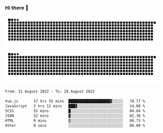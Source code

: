 ### Hi there 👋

![GitHub Snake Light](https://raw.githubusercontent.com/jichangee/jichangee/output/github-snake.svg#gh-light-mode-only)
![GitHub Snake dark](https://raw.githubusercontent.com/jichangee/jichangee/output/github-snake-dark.svg#gh-dark-mode-only)

<!--START_SECTION:waka-->

```text
From: 21 August 2022 - To: 28 August 2022

Vue.js       17 hrs 55 mins  ███████████████████▓░░░░░   78.77 %
JavaScript   3 hrs 12 mins   ███▓░░░░░░░░░░░░░░░░░░░░░   14.08 %
SCSS         55 mins         █░░░░░░░░░░░░░░░░░░░░░░░░   04.04 %
JSON         32 mins         ▓░░░░░░░░░░░░░░░░░░░░░░░░   02.38 %
HTML         9 mins          ▒░░░░░░░░░░░░░░░░░░░░░░░░   00.73 %
Other        0 secs          ░░░░░░░░░░░░░░░░░░░░░░░░░   00.00 %
```

<!--END_SECTION:waka-->

<!--
![GitHub Snake Light](github-snake.svg#gh-light-mode-only)
![GitHub Snake dark](github-snake-dark.svg#gh-dark-mode-only)
-->

<!--
**jichangee/jichangee** is a ✨ _special_ ✨ repository because its `README.md` (this file) appears on your GitHub profile.

Here are some ideas to get you started:

- 🔭 I’m currently working on ...
- 🌱 I’m currently learning ...
- 👯 I’m looking to collaborate on ...
- 🤔 I’m looking for help with ...
- 💬 Ask me about ...
- 📫 How to reach me: ...
- 😄 Pronouns: ...
- ⚡ Fun fact: ...
-->
